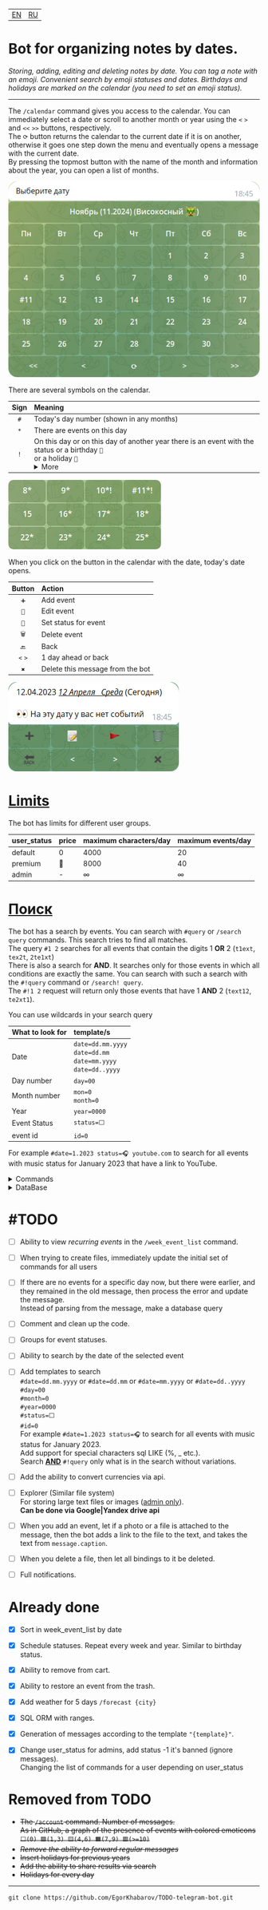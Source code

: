 <table>
    <td><a href="/README.md">EN</a></td>  <!-- <img src="https://www.megaflag.ru/sites/default/files/images/shop/products/flag_velikobritanija_new.jpg" width="30" alt="EN"> -->
    <td><a href="/README_ru.md">RU</a></td>  <!-- <img src="https://www.megaflag.ru/sites/default/files/images/shop/products/flag_rf_enl.jpg"           width="30" alt="RU"> -->
</table>

<h1>Bot for organizing notes by dates.</h1>
<i>Storing, adding, editing and deleting notes by date.
You can tag a note with an emoji.
Convenient search by emoji statuses and dates.
Birthdays and holidays are marked on the calendar (you need to set an emoji status).</i>

---

The `/calendar` command gives you access to the calendar.
You can immediately select a date or scroll to another month or year using the `<` `>` and `<<` `>>` buttons, respectively.<br>
The `⟳` button returns the calendar to the current date if it is on another, otherwise it goes one step down the menu and eventually opens a message with the current date.<br>
By pressing the topmost button with the name of the month and information about the year, you can open a list of months.

<img alt="calendar.png" src="images/calendar.png" style="border-radius: 17px;">

There are several symbols on the calendar.

| Sign | Meaning                                                                                                                                                                                                                  |
|:----:|:-------------------------------------------------------------------------------------------------------------------------------------------------------------------------------------------------------------------------|
| `#`  | Today's day number (shown in any months)                                                                                                                                                                                 |
| `*`  | There are events on this day                                                                                                                                                                                             |
| `!`  | On this day or on this day of another year there is an event with the status or a birthday `🎉`<br>or a holiday `🎊`<br/> <details><summary>More</summary>It helps not to forget, that someone has a birthday.</details> |


<img alt="calendar.png" src="images/calendar_elements.png" style="border-radius: 10px;">

When you click on the button in the calendar with the date, today's date opens.

| Button  | Action                           |
|:-------:|:---------------------------------|
|   `➕`   | Add event                        |
|  `📝`   | Edit event                       |
|  `🚩`   | Set status for event             |
|  `🗑`   | Delete event                     |
|  `🔙`   | Back                             |
| `<` `>` | 1 day ahead or back              |
|   `✖`   | Delete this message from the bot |


<img alt="calendar.png" src="images/date.png" style="border-radius: 16px;">

# [Limits](/func.py#L771&L775)

The bot has limits for different user groups.

| user_status | price | maximum characters/day | maximum events/day |
|:------------|:------|:-----------------------|:-------------------|
| default     | 0     | 4000                   | 20                 |
| premium     | 🤷    | 8000                   | 40                 |
| admin       | -     | ∞                      | ∞                  |

# [Поиск](/func.py#L684&L704)

The bot has a search by events. You can search with `#query` or `/search query` commands.
This search tries to find all matches.<br>
The query `#1 2` searches for all events that contain the digits 1 <b>OR</b> 2 (`t1ext`, `tex2t`, `2te1xt`)<br>
There is also a search for <b>AND</b>. It searches only for those events in which all conditions are exactly the same. You can search with such a search with the `#!query` command or `/search! query`.<br>
The `#!1 2` request will return only those events that have 1 <b>AND</b> 2 (`text12`, `te2xt1`).

You can use wildcards in your search query

| What to look for | template/s                                                             |
|:-----------------|:-----------------------------------------------------------------------|
| Date             | `date=dd.mm.yyyy`<br>`date=dd.mm`<br>`date=mm.yyyy`<br>`date=dd..yyyy` |
| Day number       | `day=00`                                                               |
| Month number     | `mon=0`<br>`month=0`                                                   |
| Year             | `year=0000`                                                            |
| Event Status     | `status=⬜️`                                                            |
| event id         | `id=0`                                                                 |

For example `#date=1.2023 status=🎧 youtube.com` to search for all events with music status for January 2023 that have a link to YouTube.




<details>
<summary>Commands</summary>

# [Commands](/lang.py#L472)
| Command          | Description                 |
|:-----------------|:----------------------------|
| /start           | Start                       |
| /calendar        | Calendar                    |
| /today           | Today's message             |
| /weather {city}  | Weather                     |
| /forecast {city} | Weather forecast for 5 days |
| /week_event_list | Weekly events               |
| /dice            | Roll the dice (randomizer)  |      
| /save_to_csv     | Save my data in csv         |     
| /help            | Help                        |                          
| /settings        | Settings                    |
| /search {query}  | Search                      |
| #{query}         | Search                      |

</details>

<details>
<summary>DataBase</summary>

# [DataBase](/func.py#L93&L125)

* ### [root](/func.py#L102&L109)
| name     | data type | default value |
|:---------|:----------|:--------------|
| event_id | INT       | _NULL_        |
| user_id  | INT       | _NULL_        |
| date     | TEXT      | _NULL_        |
| text     | TEXT      | _NULL_        |
| isdel    | INT       | 0             |
| status   | TEXT      | ⬜️            |

* ### [settings](/func.py#L115&L125)
| name              | data type | default value |
|:------------------|:----------|:--------------|
| user_id           | INT       | _NULL_        |
| lang              | TEXT      | ru            |
| sub_urls          | INT       | 1             |
| city              | TEXT      | Москва        |
| timezone          | INT       | 3             |
| direction         | TEXT      | ⬇️            |
| user_status       | INT       | 0             |
| user_max_event_id | INT       | 1             |

</details>

# #TODO
* [ ] Ability to view _recurring events_ in the `/week_event_list` command.
* [ ] When trying to create files, immediately update the initial set of commands for all users
* [ ] If there are no events for a specific day now, but there were earlier, and they remained in the old message, then process the error and update the message.<br>Instead of parsing from the message, make a database query
* [ ] Comment and clean up the code.
* [ ] Groups for event statuses.
* [ ] Ability to search by the date of the selected event
* [ ] Add templates to search<br>
  `#date=dd.mm.yyyy` or `#date=dd.mm` or `#date=mm.yyyy` or `#date=dd..yyyy`<br>
  `#day=00`<br>
  `#month=0`<br>
  `#year=0000`<br>
  `#status=⬜️`<br>
  `#id=0`<br>
  For example `#date=1.2023 status=🎧` to search for all events with music status for January 2023.<br>
  Add support for special characters sql LIKE (%, _ etc.).<br>
  Search <b><u>AND</u></b> `#!query` only what is in the search without variations.
* [ ] Add the ability to convert currencies via api.


* [ ] Explorer (Similar file system)<br>
  For storing large text files or images (<u>admin only</u>).<br>
  <b>Can be done via Google|Yandex drive api</b>
* [ ] When you add an event, let if a photo or a file is attached to the message, then the bot adds a link to the file to the text, and takes the text from `message.caption`.
* [ ] When you delete a file, then let all bindings to it be deleted.

* [ ] Full notifications.


# Already done
* [X] Sort in week_event_list by date
* [X] Schedule statuses. Repeat every week and year. Similar to birthday status.
* [X] Ability to remove from cart.
* [X] Ability to restore an event from the trash.
* [X] Add weather for 5 days `/forecast {city}`
* [X] SQL ORM with ranges.
* [X] Generation of messages according to the template `"{template}"`.
* [X] Change user_status for admins, add status -1 it's banned (ignore messages).<br>
  Changing the list of commands for a user depending on user_status


# Removed from TODO
* <s>The `/account` command. Number of messages.<br>
  As in GitHub, a graph of the presence of events with colored emoticons `⬜️(0) 🟩(1,3) 🟨(4,6) 🟧(7,9) 🟥(>=10)`</s>
* <s>_Remove the ability to forward regular messages_</s>
* <s>Insert holidays for previous years</s>
* <s>Add the ability to share results via search</s>
* <s>Holidays for every day</s>

---

```
git clone https://github.com/EgorKhabarov/TODO-telegram-bot.git
```
